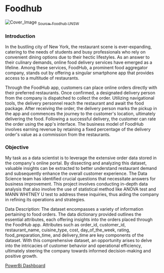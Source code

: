 # Foodhub
![Cover_Image](https://github.com/Monye-Okechukwu/Foodhub/assets/136334167/d2597f13-e33a-4a39-a614-4e26aa079142)
[<sub> Source: Foodhub UNSW </sub>](https://www.eventbrite.com.au/e/food-hub-unsw-tickets-431543075957)

### Introduction
In the bustling city of New York, the restaurant scene is ever-expanding, catering to the needs of students and busy professionals who rely on convenient dining options due to their hectic lifestyles. As an answer to their culinary demands, online food delivery services have emerged as a lifeline. Among these services, FoodHub, a prominent food aggregator company, stands out by offering a singular smartphone app that provides access to a multitude of restaurants.

Through the FoodHub app, customers can place online orders directly with their preferred restaurants. Once confirmed, a designated delivery person from the company is dispatched to collect the order. Utilizing navigational tools, the delivery personnel reach the restaurant and await the food package. After receiving the order, the delivery person marks the pickup in the app and commences the journey to the customer's location, ultimately delivering the food. Following a successful delivery, the customer can rate the order using the app's interface. The business model of FoodHub involves earning revenue by retaining a fixed percentage of the delivery order's value as a commission from the restaurants.

### Objective
My task as a data scientist is to leverage the extensive order data stored in the company's online portal. By dissecting and analyzing this dataset, valuable insights can be extracted to better understand restaurant demand and subsequently enhance the overall customer experience. The Data Science team has identified crucial questions that necessitate answers for business improvement. This project involves conducting in-depth data analysis that also involve the use of statistical method like ANOVA test and MANN WHITNEY U test to address these inquiries, thus aiding the company in refining its operations and strategies.

Data Description:
The dataset encompasses a variety of information pertaining to food orders. The data dictionary provided outlines the essential attributes, each offering insights into the orders placed through the FoodHub app. Attributes such as order_id, customer_id, restaurant_name, cuisine_type, cost, day_of_the_week, rating, food_preparation_time, and delivery_time are key components of the dataset. With this comprehensive dataset, an opportunity arises to delve into the intricacies of customer behavior and operational efficiency, ultimately steering the company towards informed decision-making and positive growth.

[PowerBi Dashboard](https://app.powerbi.com/view?r=eyJrIjoiMWVlZDIyZjgtNDk2NC00YmUyLWJiZTItOGJhODExNmYzNjNhIiwidCI6ImIzNjM1MTcwLTk3MTUtNGNlNi1iMjQ0LTYxYzJkODIzMzY4ZCJ9&embedImagePlaceholder=true)
